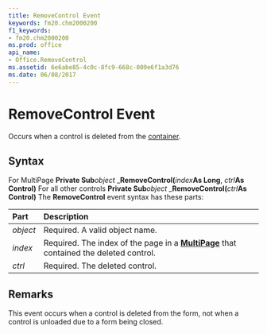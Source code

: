 ```yaml
---
title: RemoveControl Event
keywords: fm20.chm2000200
f1_keywords:
- fm20.chm2000200
ms.prod: office
api_name:
- Office.RemoveControl
ms.assetid: 6e6abe85-4c0c-8fc9-668c-009e6f1a3d76
ms.date: 06/08/2017
---
```



# RemoveControl Event



Occurs when a control is deleted from the [container](../../Glossary/vbe-glossary.md#container).

## Syntax

For MultiPage **Private Sub**_object_ _**RemoveControl(**_index_**As Long**, _ctrl_**As Control)**
For all other controls **Private Sub**_object_ _**RemoveControl(**_ctrl_**As Control)**
The  **RemoveControl** event syntax has these parts:


|Part|Description|
|:-----|:-----|
| _object_|Required. A valid object name.|
| _index_|Required. The index of the page in a  **[MultiPage](multipage-control.md)** that contained the deleted control.|
| _ctrl_|Required. The deleted control.|

## Remarks

This event occurs when a control is deleted from the form, not when a control is unloaded due to a form being closed.

